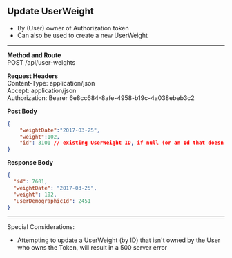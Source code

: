 Update UserWeight
---

* By (User) owner of Authorization token
* Can also be used to create a new UserWeight

---
**Method and Route**\
POST /api/user-weights

**Request Headers**\
Content-Type: application/json\
Accept: application/json\
Authorization: Bearer 6e8cc684-8afe-4958-b19c-4a038ebeb3c2


**Post Body**
```json
{
	"weightDate":"2017-03-25",
	"weight":102,
	"id": 3101 // existing UserWeight ID, if null (or an Id that doesn't exist) it will create a new UserWeight
}
```

**Response Body**
```json
{
  "id": 7601,
  "weightDate": "2017-03-25",
  "weight": 102,
  "userDemographicId": 2451
}
```

---
Special Considerations:
* Attempting to update a UserWeight (by ID) that isn't owned by the User who owns the Token, will result in a 500 server error
